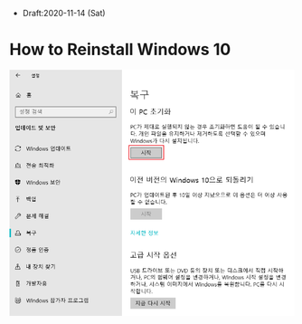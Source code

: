* Draft:2020-11-14 (Sat)

# How to Reinstall Windows 10

<img src='images/win10-control_panel-update&security-backup-initialize_this_pc.png'>
